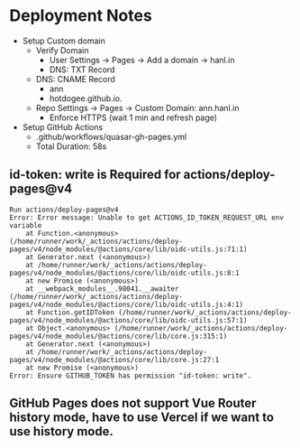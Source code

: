 # Deployment Notes

- Setup Custom domain
  - Verify Domain
    - User Settings -> Pages -> Add a domain -> hanl.in
    - DNS: TXT Record
  - DNS: CNAME Record
    - ann
    - hotdogee.github.io.
  - Repo Settings -> Pages -> Custom Domain: ann.hanl.in
    - Enforce HTTPS (wait 1 min and refresh page)
- Setup GitHub Actions
  - .github/workflows/quasar-gh-pages.yml
  - Total Duration: 58s

## id-token: write is Required for actions/deploy-pages@v4

```
Run actions/deploy-pages@v4
Error: Error message: Unable to get ACTIONS_ID_TOKEN_REQUEST_URL env variable
    at Function.<anonymous> (/home/runner/work/_actions/actions/deploy-pages/v4/node_modules/@actions/core/lib/oidc-utils.js:71:1)
    at Generator.next (<anonymous>)
    at /home/runner/work/_actions/actions/deploy-pages/v4/node_modules/@actions/core/lib/oidc-utils.js:8:1
    at new Promise (<anonymous>)
    at __webpack_modules__.98041.__awaiter (/home/runner/work/_actions/actions/deploy-pages/v4/node_modules/@actions/core/lib/oidc-utils.js:4:1)
    at Function.getIDToken (/home/runner/work/_actions/actions/deploy-pages/v4/node_modules/@actions/core/lib/oidc-utils.js:57:1)
    at Object.<anonymous> (/home/runner/work/_actions/actions/deploy-pages/v4/node_modules/@actions/core/lib/core.js:315:1)
    at Generator.next (<anonymous>)
    at /home/runner/work/_actions/actions/deploy-pages/v4/node_modules/@actions/core/lib/core.js:27:1
    at new Promise (<anonymous>)
Error: Ensure GITHUB_TOKEN has permission "id-token: write".
```

## GitHub Pages does not support Vue Router history mode, have to use Vercel if we want to use history mode.
